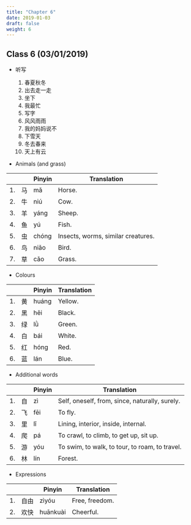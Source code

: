 ```yaml
---
title: "Chapter 6"
date: 2019-01-03
draft: false
weight: 6
---
```


## Class 6 (03/01/2019)

- 听写

	1. 春夏秋冬
	2. 出去走一走
	3. 坐下
	4. 我最忙
	5. 写字
	6. 风风雨雨
	7. 我的妈妈说不
	8. 下雪天
	9. 冬去春来
	10. 天上有云

- Animals (and grass)

|    |    | Pinyin | Translation                        |
|----|--- |--------|------------------------------------|
| 1. | 马 | mǎ     | Horse.                             |
| 2. | 牛 | niú    | Cow.                               |
| 3. | 羊 | yáng   | Sheep.                             |
| 4. | 鱼 | yú     | Fish.                              |
| 5. | 虫 | chóng  | Insects, worms, similar creatures. |
| 6. | 鸟 | niǎo   | Bird.                              |
| 7. | 草 | cǎo    | Grass.                             |

- Colours

|    |    | Pinyin | Translation |
|----|--- |--------|-------------|
| 1. | 黄 | huáng  | Yellow.     |
| 2. | 黑 | hēi    | Black.      |
| 3. | 绿 | lǜ     | Green.      |
| 4. | 白 | bái    | White.      |
| 5. | 红 | hóng   | Red.        |
| 6. | 蓝 | lán    | Blue.       |

- Additional words

|    |    | Pinyin | Translation |
|----|--- |--------|-------------|
| 1. | 自 | zì     | Self, oneself, from, since, naturally, surely. |
| 2. | 飞 | fēi    | To fly.     |
| 3. | 里 | lǐ     | Lining, interior, inside, internal. |
| 4. | 爬 | pá     | To crawl, to climb, to get up, sit up. |
| 5. | 游 | yóu    | To swim, to walk, to tour, to roam, to travel.        |
| 6. | 林 | lín    | Forest.     |

- Expressions
	
|    |      | Pinyin   | Translation |
|----|------|----------|-------------|
| 1. | 自由 | zìyóu    | Free, freedom.	|
| 2. | 欢快 | huānkuài | Cheerful.   |
